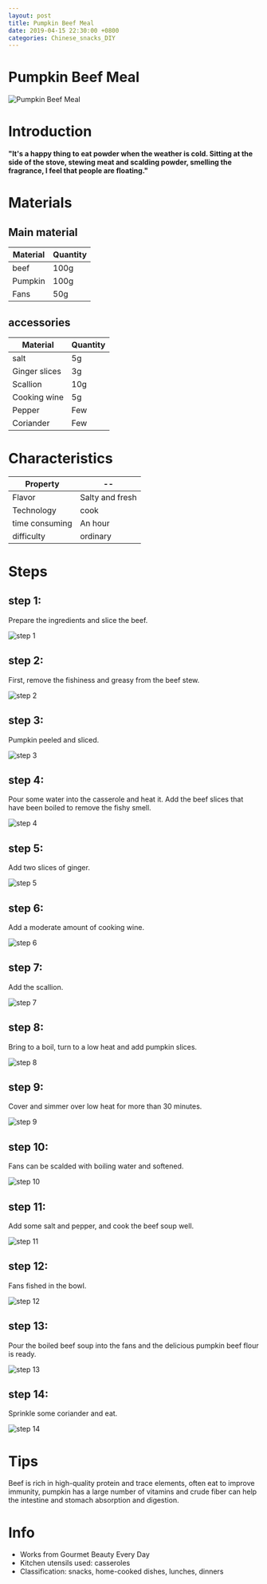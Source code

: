 ```yaml
---
layout: post
title: Pumpkin Beef Meal
date: 2019-04-15 22:30:00 +0800
categories: Chinese_snacks_DIY
---
```


# Pumpkin Beef Meal

![Pumpkin Beef Meal]({{site.baseurl}}/img/423900/423900.jpg)

# Introduction

**"It's a happy thing to eat powder when the weather is cold. Sitting at the side of the stove, stewing meat and scalding powder, smelling the fragrance, I feel that people are floating."**

# Materials


## Main material

Material|Quantity
--|--
beef|100g
Pumpkin|100g
Fans|50g

## accessories

Material|Quantity
--|--
salt|5g
Ginger slices|3g
Scallion|10g
Cooking wine|5g
Pepper|Few
Coriander|Few

# Characteristics

Property|--
--|--
Flavor|Salty and fresh
Technology|cook
time consuming|An hour
difficulty|ordinary

# Steps

## step 1:

Prepare the ingredients and slice the beef.

![step 1]({{site.baseurl}}/img/423900/1.jpg)

## step 2:

First, remove the fishiness and greasy from the beef stew.

![step 2]({{site.baseurl}}/img/423900/2.jpg)

## step 3:

Pumpkin peeled and sliced.

![step 3]({{site.baseurl}}/img/423900/3.jpg)

## step 4:

Pour some water into the casserole and heat it. Add the beef slices that have been boiled to remove the fishy smell.

![step 4]({{site.baseurl}}/img/423900/4.jpg)

## step 5:

Add two slices of ginger.

![step 5]({{site.baseurl}}/img/423900/5.jpg)

## step 6:

Add a moderate amount of cooking wine.

![step 6]({{site.baseurl}}/img/423900/6.jpg)

## step 7:

Add the scallion.

![step 7]({{site.baseurl}}/img/423900/7.jpg)

## step 8:

Bring to a boil, turn to a low heat and add pumpkin slices.

![step 8]({{site.baseurl}}/img/423900/8.jpg)

## step 9:

Cover and simmer over low heat for more than 30 minutes.

![step 9]({{site.baseurl}}/img/423900/9.jpg)

## step 10:

Fans can be scalded with boiling water and softened.

![step 10]({{site.baseurl}}/img/423900/10.jpg)

## step 11:

Add some salt and pepper, and cook the beef soup well.

![step 11]({{site.baseurl}}/img/423900/11.jpg)

## step 12:

Fans fished in the bowl.

![step 12]({{site.baseurl}}/img/423900/12.jpg)

## step 13:

Pour the boiled beef soup into the fans and the delicious pumpkin beef flour is ready.

![step 13]({{site.baseurl}}/img/423900/13.jpg)

## step 14:

Sprinkle some coriander and eat.

![step 14]({{site.baseurl}}/img/423900/14.jpg)

# Tips

Beef is rich in high-quality protein and trace elements, often eat to improve immunity, pumpkin has a large number of vitamins and crude fiber can help the intestine and stomach absorption and digestion.

# Info

- Works from Gourmet Beauty Every Day
- Kitchen utensils used: casseroles
- Classification: snacks, home-cooked dishes, lunches, dinners